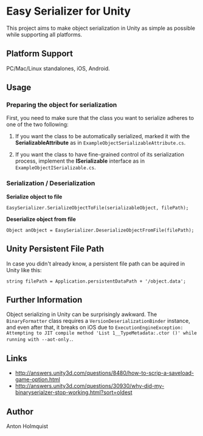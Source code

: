 # Easy Serializer for Unity

This project aims to make object serialization in Unity as simple as possible while supporting all platforms.

## Platform Support

PC/Mac/Linux standalones, iOS, Android.

## Usage

### Preparing the object for serialization

First, you need to make sure that the class you want to serialize adheres to one of the two following:

1. If you want the class to be automatically serialized, marked it with the **SerializableAttribute** as in `ExampleObjectSerializableAttribute.cs`.

2. If you want the class to have fine-grained control of its serialization process, implement the **ISerializable** interface as in `ExampleObjectISerializable.cs`.

### Serialization / Deserialization


**Serialize object to file**

```
EasySerializer.SerializeObjectToFile(serializableObject, filePath);
```

**Deserialize object from file**

```
Object anObject = EasySerializer.DeserializeObjectFromFile(filePath);
```

## Unity Persistent File Path

In case you didn't already know, a persistent file path can be aquired in Unity like this:

```
string filePath = Application.persistentDataPath + '/object.data';
```

## Further Information

Object serializing in Unity can be surprisingly awkward. The `BinaryFormatter` class requires a `VersionDeserializationBinder` instance, and even after that, it breaks on iOS due to `ExecutionEngineException: Attempting to JIT compile method 'List 1__TypeMetadata:.ctor ()' while running with --aot-only.`.

## Links

- http://answers.unity3d.com/questions/8480/how-to-scrip-a-saveload-game-option.html
- http://answers.unity3d.com/questions/30930/why-did-my-binaryserialzer-stop-working.html?sort=oldest

## Author

Anton Holmquist
